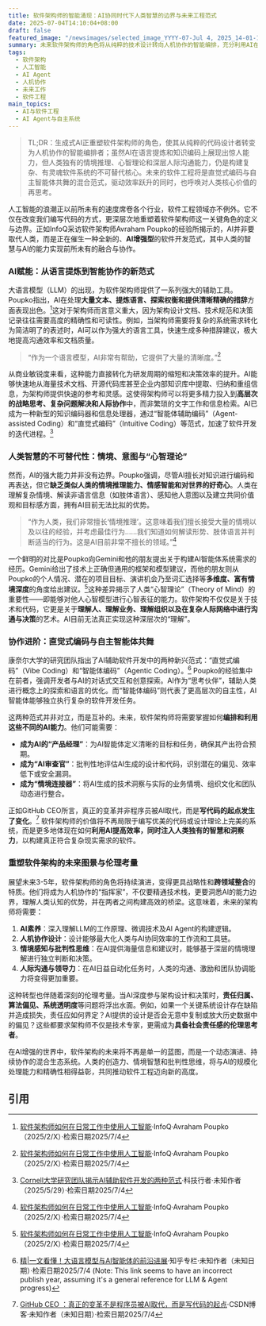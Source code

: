 ```yaml
---
title: 软件架构师的智能涌现：AI协同时代下人类智慧的边界与未来工程范式
date: 2025-07-04T14:10:04+08:00
draft: false
featured_image: "/newsimages/selected_image_YYYY-07-Jul 4, 2025_14-01-10-370.jpg"
summary: 未来软件架构师的角色将从纯粹的技术设计转向人机协作的智能编排，充分利用AI在语言提炼和知识编码上的优势，同时坚守人类在情境推理和深层沟通上的不可替代性。文章深入探讨了“直觉式编码”与“自主智能体”的混合范式如何重塑软件开发，并强调了未来架构师所需的AI素养、协作设计能力及批判性思维，以及随之而来的伦理挑战。
tags: 
  - 软件架构
  - 人工智能
  - AI Agent
  - 人机协作
  - 未来工作
  - 软件工程
main_topics: 
  - AI与软件工程
  - AI Agent与自主系统
---
```


> TL;DR：生成式AI正重塑软件架构师的角色，使其从纯粹的代码设计者转变为人机协作的智能编排者；虽然AI在语言提炼和知识编码上展现出惊人能力，但人类独有的情境推理、心智理论和深层人际沟通能力，仍是构建复杂、有灵魂软件系统的不可替代核心。未来的软件工程将是直觉式编码与自主智能体共舞的混合范式，驱动效率跃升的同时，也呼唤对人类核心价值的再思考。

人工智能的浪潮正以前所未有的速度席卷各个行业，软件工程领域亦不例外。它不仅在改变我们编写代码的方式，更深层次地重塑着软件架构师这一关键角色的定义与边界。正如InfoQ采访软件架构师Avraham Poupko的经验所揭示的，AI并非要取代人类，而是正在催生一种全新的、**AI增强型**的软件开发范式，其中人类的智慧与AI的能力实现前所未有的融合与协作。

### AI赋能：从语言提炼到智能协作的新范式

大语言模型（LLM）的出现，为软件架构师提供了一系列强大的辅助工具。Poupko指出，AI在处理**大量文本、提炼语言、探索权衡和提供清晰精确的措辞**方面表现出色。[^1]这对于架构师而言意义重大，因为架构设计文档、技术规范和决策记录往往需要高度的精确性和可读性。例如，当架构师需要将复杂的系统需求转化为简洁明了的表述时，AI可以作为强大的语言工具，快速生成多种措辞建议，极大地提高沟通效率和文档质量。

> “作为一个语言模型，AI非常有帮助，它提供了大量的清晰度。”[^1]

从商业敏锐度来看，这种能力直接转化为研发周期的缩短和决策效率的提升。AI能够快速地从海量技术文档、开源代码库甚至企业内部知识库中提取、归纳和重组信息，为架构师提供快速的参考和灵感。这使得架构师可以将更多精力投入到**高层次的战略思考、复杂问题解决和人际协作**中，而非繁琐的文字工作和信息检索。AI已成为一种新型的知识编码器和信息处理器，通过“智能体辅助编码”（Agent-assisted Coding）和“直觉式编码”（Intuitive Coding）等范式，加速了软件开发的迭代进程。[^2]

### 人类智慧的不可替代性：情境、意图与“心智理论”

然而，AI的强大能力并非没有边界。Poupko强调，尽管AI擅长对知识进行编码和再表达，但它**缺乏类似人类的情境推理能力、情感智能和对世界的好奇心**。人类在理解复杂情境、解读非语言信息（如肢体语言）、感知他人意图以及建立共同价值观和目标感方面，拥有AI目前无法比拟的优势。

> “作为人类，我们非常擅长‘情境推理’。这意味着我们擅长接受大量的情境以及以往的经验，并考虑最佳行为……我们知道如何解读形势、肢体语言并判断适当的行为。这是AI目前非常不擅长的领域。”[^1]

一个鲜明的对比是Poupko向Gemini和他的朋友提出关于构建AI智能体系统需求的经历。Gemini给出了技术上正确但通用的框架和模型建议，而他的朋友则从Poupko的个人情况、潜在的项目目标、演讲机会乃至词汇选择等**多维度、富有情境深度**的角度给出建议。[^1]这种差异揭示了人类“心智理论”（Theory of Mind）的重要性——即能够对他人心智模型进行心智表征的能力。软件架构不仅仅是关于技术和代码，它更是关于**理解人、理解业务、理解组织以及在复杂人际网络中进行沟通与决策**的艺术。AI目前无法真正实现这种深层次的“理解”。

### 协作进阶：直觉式编码与自主智能体共舞

康奈尔大学的研究团队指出了AI辅助软件开发中的两种新兴范式：“直觉式编码”（Vibe Coding）和“智能体编码”（Agentic Coding）。[^3] Poupko的经验集中在前者，强调开发者与AI的对话式交互和创意探索。AI作为“思考伙伴”，辅助人类进行概念上的探索和语言的优化。而“智能体编码”则代表了更高层次的自主性，AI智能体能够独立执行复杂的软件开发任务。

这两种范式并非对立，而是互补的。未来，软件架构师将需要掌握如何**编排和利用这些不同的AI能力**。他们可能需要：
*   **成为AI的“产品经理”**：为AI智能体定义清晰的目标和任务，确保其产出符合预期。
*   **成为“AI审查官”**：批判性地评估AI生成的设计和代码，识别潜在的偏见、效率低下或安全漏洞。
*   **成为“情境连接器”**：将AI生成的技术洞察与实际的业务情境、组织文化和团队动态进行整合。

正如GitHub CEO所言，真正的变革并非程序员被AI取代，而是**写代码的起点发生了变化**。[^4] 软件架构师的价值将不再局限于编写优美的代码或设计理论上完美的系统，而是更多地体现在如何**利用AI提高效率，同时注入人类独有的智慧和洞察力**，以构建真正符合复杂现实需求的软件。

### 重塑软件架构的未来图景与伦理考量

展望未来3-5年，软件架构师的角色将持续演进，变得更具战略性和**跨领域整合**的特质。他们将成为人机协作的“指挥家”，不仅要精通技术栈，更要洞悉AI的能力边界，理解人类认知的优势，并在两者之间构建高效的桥梁。这意味着，未来的架构师将需要：

1.  **AI素养**：深入理解LLM的工作原理、微调技术及AI Agent的构建逻辑。
2.  **人机协作设计**：设计能够最大化人类与AI协同效率的工作流和工具链。
3.  **情境感知与批判性思维**：在AI提供海量信息和建议时，能够基于深层的情境理解进行独立判断和决策。
4.  **人际沟通与领导力**：在AI日益自动化任务时，人类的沟通、激励和团队协调能力将变得更加重要。

这种转型也伴随着深刻的伦理考量。当AI深度参与架构设计和决策时，**责任归属、算法偏见、系统透明度**等问题将浮出水面。例如，如果一个关键系统设计存在缺陷并造成损失，责任应如何界定？AI提供的设计是否会无意中复制或放大历史数据中的偏见？这些都要求架构师不仅是技术专家，更需成为**具备社会责任感的伦理思考者**。

在AI增强的世界中，软件架构的未来将不再是单一的蓝图，而是一个动态演进、持续协作的混合生态系统。人类的创造力、情境智慧和批判性思维，将与AI的规模化处理能力和精确性相得益彰，共同推动软件工程迈向新的高度。

## 引用
[^1]: [软件架构师如何在日常工作中使用人工智能](https://www.infoq.com/news/2025/02/software-architect-AI-LLM/)·InfoQ·Avraham Poupko（2025/2/X）·检索日期2025/7/4
[^2]: [Cornell大学研究团队揭示AI辅助软件开发的两种范式](https://www.techwalker.com/2025/0529/3166932.shtml)·科技行者·未知作者（2025/5/29）·检索日期2025/7/4
[^3]: [精|一文看懂！大语言模型与AI智能体的前沿进展](https://zhuanlan.zhihu.com/p/1904961916415214682)·知乎专栏·未知作者（未知日期）·检索日期2025/7/4 (Note: This link seems to have an incorrect publish year, assuming it's a general reference for LLM & Agent progress)
[^4]: [GitHub CEO ：真正的变革不是程序员被AI取代，而是写代码的起点](https://blog.csdn.net/cf2SudS8x8F0v/article/details/148680720)·CSDN博客·未知作者（未知日期）·检索日期2025/7/4
